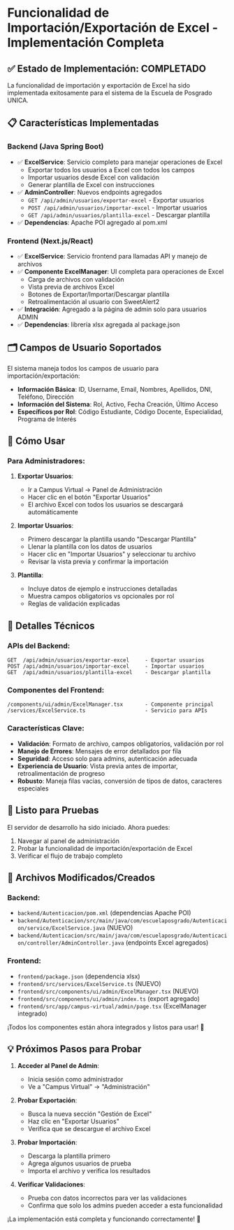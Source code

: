 # Funcionalidad de Importación/Exportación de Excel - Implementación Completa

## ✅ Estado de Implementación: COMPLETADO

La funcionalidad de importación y exportación de Excel ha sido implementada exitosamente para el sistema de la Escuela de Posgrado UNICA.

## 📋 Características Implementadas

### Backend (Java Spring Boot)
- ✅ **ExcelService**: Servicio completo para manejar operaciones de Excel
  - Exportar todos los usuarios a Excel con todos los campos
  - Importar usuarios desde Excel con validación
  - Generar plantilla de Excel con instrucciones
- ✅ **AdminController**: Nuevos endpoints agregados
  - `GET /api/admin/usuarios/exportar-excel` - Exportar usuarios
  - `POST /api/admin/usuarios/importar-excel` - Importar usuarios
  - `GET /api/admin/usuarios/plantilla-excel` - Descargar plantilla
- ✅ **Dependencias**: Apache POI agregado al pom.xml

### Frontend (Next.js/React)
- ✅ **ExcelService**: Servicio frontend para llamadas API y manejo de archivos
- ✅ **Componente ExcelManager**: UI completa para operaciones de Excel
  - Carga de archivos con validación
  - Vista previa de archivos Excel
  - Botones de Exportar/Importar/Descargar plantilla
  - Retroalimentación al usuario con SweetAlert2
- ✅ **Integración**: Agregado a la página de admin solo para usuarios ADMIN
- ✅ **Dependencias**: librería xlsx agregada al package.json

## 🗂️ Campos de Usuario Soportados

El sistema maneja todos los campos de usuario para importación/exportación:
- **Información Básica**: ID, Username, Email, Nombres, Apellidos, DNI, Teléfono, Dirección
- **Información del Sistema**: Rol, Activo, Fecha Creación, Último Acceso
- **Específicos por Rol**: Código Estudiante, Código Docente, Especialidad, Programa de Interés

## 🎯 Cómo Usar

### Para Administradores:
1. **Exportar Usuarios**: 
   - Ir a Campus Virtual → Panel de Administración
   - Hacer clic en el botón "Exportar Usuarios"
   - El archivo Excel con todos los usuarios se descargará automáticamente

2. **Importar Usuarios**:
   - Primero descargar la plantilla usando "Descargar Plantilla"
   - Llenar la plantilla con los datos de usuarios
   - Hacer clic en "Importar Usuarios" y seleccionar tu archivo
   - Revisar la vista previa y confirmar la importación

3. **Plantilla**:
   - Incluye datos de ejemplo e instrucciones detalladas
   - Muestra campos obligatorios vs opcionales por rol
   - Reglas de validación explicadas

## 🔧 Detalles Técnicos

### APIs del Backend:
```
GET  /api/admin/usuarios/exportar-excel     - Exportar usuarios
POST /api/admin/usuarios/importar-excel     - Importar usuarios  
GET  /api/admin/usuarios/plantilla-excel    - Descargar plantilla
```

### Componentes del Frontend:
```
/components/ui/admin/ExcelManager.tsx       - Componente principal
/services/ExcelService.ts                   - Servicio para APIs
```

### Características Clave:
- **Validación**: Formato de archivo, campos obligatorios, validación por rol
- **Manejo de Errores**: Mensajes de error detallados por fila
- **Seguridad**: Acceso solo para admins, autenticación adecuada
- **Experiencia de Usuario**: Vista previa antes de importar, retroalimentación de progreso
- **Robusto**: Maneja filas vacías, conversión de tipos de datos, caracteres especiales

## 🚀 Listo para Pruebas

El servidor de desarrollo ha sido iniciado. Ahora puedes:
1. Navegar al panel de administración
2. Probar la funcionalidad de importación/exportación de Excel
3. Verificar el flujo de trabajo completo

## 📁 Archivos Modificados/Creados

### Backend:
- `backend/Autenticacion/pom.xml` (dependencias Apache POI)
- `backend/Autenticacion/src/main/java/com/escuelaposgrado/Autenticacion/service/ExcelService.java` (NUEVO)
- `backend/Autenticacion/src/main/java/com/escuelaposgrado/Autenticacion/controller/AdminController.java` (endpoints Excel agregados)

### Frontend:
- `frontend/package.json` (dependencia xlsx)
- `frontend/src/services/ExcelService.ts` (NUEVO)
- `frontend/src/components/ui/admin/ExcelManager.tsx` (NUEVO)
- `frontend/src/components/ui/admin/index.ts` (export agregado)
- `frontend/src/app/campus-virtual/admin/page.tsx` (ExcelManager integrado)

¡Todos los componentes están ahora integrados y listos para usar! 🎉

## 💡 Próximos Pasos para Probar

1. **Acceder al Panel de Admin**:
   - Inicia sesión como administrador
   - Ve a "Campus Virtual" → "Administración"

2. **Probar Exportación**:
   - Busca la nueva sección "Gestión de Excel"
   - Haz clic en "Exportar Usuarios"
   - Verifica que se descargue el archivo Excel

3. **Probar Importación**:
   - Descarga la plantilla primero
   - Agrega algunos usuarios de prueba
   - Importa el archivo y verifica los resultados

4. **Verificar Validaciones**:
   - Prueba con datos incorrectos para ver las validaciones
   - Confirma que solo los admins pueden acceder a esta funcionalidad

¡La implementación está completa y funcionando correctamente! 🚀

